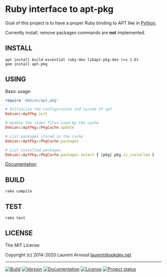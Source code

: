 # Ruby interface to apt-pkg

Goal of this project is to have a proper Ruby binding to APT like in
[Python](https://tracker.debian.org/pkg/python-apt).

Currently install, remove packages commands are **not** implemented.

## INSTALL

```
apt install build-essential ruby-dev libapt-pkg-dev (>= 1.0)
gem install apt-pkg
```

## USING

Basic usage:

``` ruby
require 'debian/apt_pkg'

# Initialize the configuration and system of apt
Debian::AptPkg.init

# Update the index files used by the cache
Debian::AptPkg::PkgCache.update

# List packages stored in the cache
Debian::AptPkg::PkgCache.packages

# List installed packages
Debian::AptPkg::PkgCache.packages.select { |pkg| pkg.is_installed }
```

[Documentation](http://www.rubydoc.info/gems/apt-pkg)

## BUILD

``` console
rake compile
```

## TEST

``` console
rake test
```

## LICENSE

The MIT License

Copyright (c) 2014-2020 Laurent Arnoud <laurent@spkdev.net>

---
[![Build](https://img.shields.io/travis/spk/ruby-apt-pkg.svg)](https://travis-ci.org/spk/ruby-apt-pkg)
[![Version](https://img.shields.io/gem/v/apt-pkg.svg)](https://rubygems.org/gems/apt-pkg)
[![Documentation](https://img.shields.io/badge/doc-rubydoc-blue.svg)](http://www.rubydoc.info/gems/apt-pkg)
[![License](https://img.shields.io/badge/license-MIT-blue.svg)](http://opensource.org/licenses/MIT "MIT")
[![Project status](https://img.shields.io/badge/status-experimental-red)](https://github.com/spk/ruby-apt-pkg)
